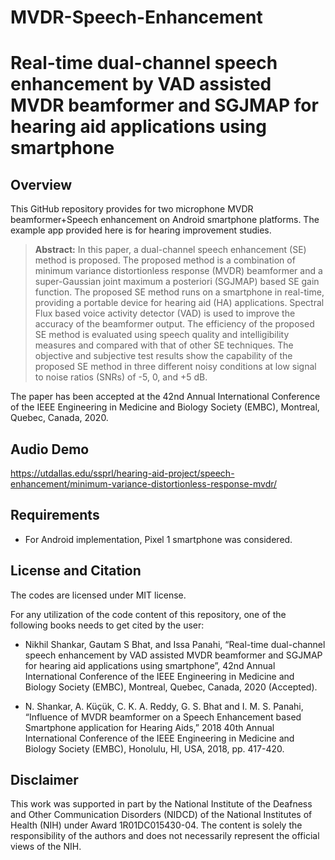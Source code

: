 # MVDR-Speech-Enhancement

# Real-time dual-channel speech enhancement by VAD assisted MVDR beamformer and SGJMAP for hearing aid applications using smartphone

## Overview
This GitHub repository provides for two microphone MVDR beamformer+Speech enhancement on Android smartphone platforms. The example app provided here is for hearing improvement studies. 
> **Abstract:** In this paper, a dual-channel speech enhancement (SE) method is proposed. The proposed method is a combination of minimum variance distortionless response (MVDR) beamformer and a super-Gaussian joint maximum a posteriori (SGJMAP) based SE gain function. The proposed SE method runs on a smartphone in real-time, providing a portable device for hearing aid (HA) applications. Spectral Flux based voice activity detector (VAD) is used to improve the accuracy of the beamformer output. The efficiency of the proposed SE method is evaluated using speech quality and intelligibility measures and compared with that of other SE techniques. The objective and subjective test results show the capability of the proposed SE method in three different noisy conditions at low signal to noise ratios (SNRs) of -5, 0, and +5 dB.

The paper has been accepted at the 42nd Annual International Conference of the IEEE Engineering in Medicine and Biology Society (EMBC), Montreal, Quebec, Canada, 2020.

## Audio Demo
https://utdallas.edu/ssprl/hearing-aid-project/speech-enhancement/minimum-variance-distortionless-response-mvdr/

## Requirements 

- For Android implementation, Pixel 1 smartphone was considered.

## License and Citation
The codes are licensed under MIT license.

For any utilization of the code content of this repository, one of the following books needs to get cited by the user:

- Nikhil Shankar, Gautam S Bhat, and Issa Panahi, “Real-time dual-channel speech enhancement by VAD assisted MVDR beamformer and SGJMAP for hearing aid applications using smartphone”, 42nd Annual International Conference of the IEEE Engineering in Medicine and Biology Society (EMBC), Montreal, Quebec, Canada, 2020 (Accepted). 

- N. Shankar, A. Küçük, C. K. A. Reddy, G. S. Bhat and I. M. S. Panahi, “Influence of MVDR beamformer on a Speech Enhancement based Smartphone application for Hearing Aids,” 2018 40th Annual International Conference of the IEEE Engineering in Medicine and Biology Society (EMBC), Honolulu, HI, USA, 2018, pp. 417-420.

## Disclaimer
This work was supported in part by the National Institute of the Deafness and Other Communication Disorders (NIDCD) of the National Institutes of Health (NIH) under Award 1R01DC015430-04. The content is solely the responsibility of the authors and does not necessarily represent the official views of the NIH.
